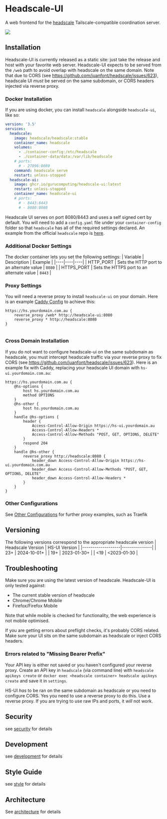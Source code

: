 # Headscale-UI
A web frontend for the [headscale](https://github.com/juanfont/headscale) Tailscale-compatible coordination server.

![](documentation/assets/headscale-ui-demo.gif)

## Installation
Headscale-UI is currently released as a static site: just take the release and host with your favorite web server. Headscale-UI expects to be served from the `/web` path to avoid overlap with headscale on the same domain. Note that due to CORS (see https://github.com/juanfont/headscale/issues/623), headscale UI *must* be served on the same subdomain, or CORS headers injected via reverse proxy.

### Docker Installation
If you are using docker, you can install `headscale` alongside `headscale-ui`, like so:

```yaml
version: '3.5'
services:
  headscale:
    image: headscale/headscale:stable
    container_name: headscale
    volumes:
      - ./container-config:/etc/headscale
      - ./container-data/data:/var/lib/headscale
    # ports:
      # - 27896:8080
    command: headscale serve
    restart: unless-stopped
  headscale-ui:
    image: ghcr.io/gurucomputing/headscale-ui:latest
    restart: unless-stopped
    container_name: headscale-ui
    # ports:
      # - 8443:8443
      # - 8080:8080
```

Headscale UI serves on port 8080/8443 and uses a self signed cert by default. You will need to add a `config.yaml` file under your `container-config` folder so that `headscale` has all of the required settings declared. An example from the official `headscale` repo is [here](https://github.com/juanfont/headscale/blob/main/config-example.yaml). 

### Additional Docker Settings
The docker container lets you set the following settings:
| Variable | Description | Example |
|----|----|----|
| HTTP_PORT | Sets the HTTP port to an alternate value | `8080` |
| HTTPS_PORT | Sets the HTTPS port to an alternate value | `8443` |

### Proxy Settings
You will need a reverse proxy to install `headscale-ui` on your domain. Here is an example [Caddy Config](https://caddyserver.com/) to achieve this:
```
https://hs.yourdomain.com.au {
	reverse_proxy /web* http://headscale-ui:8080
	reverse_proxy * http://headscale:8080
}


```

### Cross Domain Installation
If you do not want to configure headscale-ui on the same subdomain as headscale, you must intercept headscale traffic via your reverse proxy to fix CORS (see https://github.com/juanfont/headscale/issues/623). Here is an example fix with Caddy, replacing your headscale UI domain with `hs-ui.yourdomain.com.au`:
```
https://hs.yourdomain.com.au {
	@hs-options {
		host hs.yourdomain.com.au
		method OPTIONS
	}
	@hs-other {
		host hs.yourdomain.com.au
	}
	handle @hs-options {
		header {
			Access-Control-Allow-Origin https://hs-ui.yourdomain.au
			Access-Control-Allow-Headers *
			Access-Control-Allow-Methods "POST, GET, OPTIONS, DELETE"
		}
		respond 204
	}
	handle @hs-other {
		reverse_proxy http://headscale:8080 {
			header_down Access-Control-Allow-Origin https://hs-ui.yourdomain.com.au
			header_down Access-Control-Allow-Methods "POST, GET, OPTIONS, DELETE"
			header_down Access-Control-Allow-Headers *
		}
	}
}

```

### Other Configurations
See [Other Configurations](/documentation/configuration.md) for further proxy examples, such as Traefik

## Versioning
The following versions correspond to the appropriate headscale version
| Headscale Version | HS-UI Version |
|-------------------|---------------|
| 23+               | 2024-10-01+   |
| 19+               | 2023-01-30+   |
| <19               | <2023-01-30   |

## Troubleshooting
Make sure you are using the latest version of headscale. Headscale-UI is only tested against:

* The current stable version of headscale
* Chrome/Chrome Mobile
* Firefox/Firefox Mobile

Note that while mobile is checked for functionality, the web experience is not mobile optimised.

If you are getting errors about preflight checks, it's probably CORS related. Make sure your UI sits on the same subdomain as headscale or inject CORS headers.

### Errors related to "Missing Bearer Prefix"
Your API key is either not saved or you haven't configured your reverse proxy. Create an API key in `headscale` (via command line) with `headscale apikeys create` or `docker exec <headscale container> headscale apikeys create` and save it in `settings`.

HS-UI *has* to be ran on the same subdomain as headscale or you need to configure CORS. Yes you need to use a reverse proxy to do this. Use a reverse proxy. If you are trying to use raw IPs and ports, it *will* not work.

## Security
see [security](/SECURITY.md) for details

## Development
see [development](/documentation/development.md) for details

## Style Guide
see [style](/documentation/style.md) for details

## Architecture
See [architecture](/documentation/architecture.md) for details
